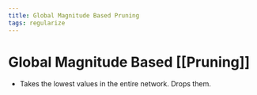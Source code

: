 ```yaml
---
title: Global Magnitude Based Pruning
tags: regularize
---
```


# Global Magnitude Based [[Pruning]]
- Takes the lowest values in the entire network. Drops them.




























































































